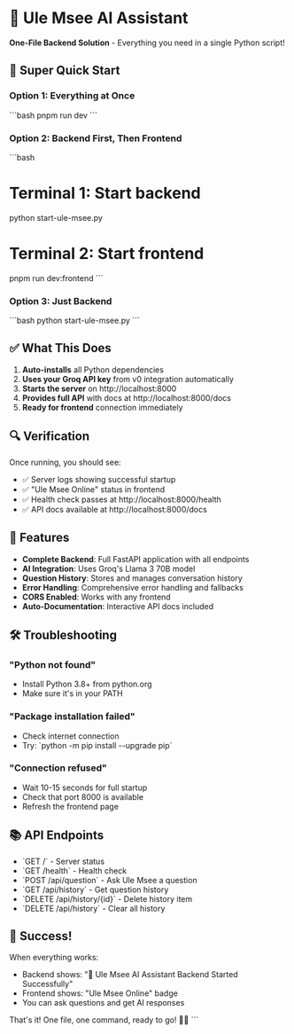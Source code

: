 # 🧠 Ule Msee AI Assistant

**One-File Backend Solution** - Everything you need in a single Python script!

## 🚀 Super Quick Start

### Option 1: Everything at Once
\`\`\`bash
pnpm run dev
\`\`\`

### Option 2: Backend First, Then Frontend
\`\`\`bash
# Terminal 1: Start backend
python start-ule-msee.py

# Terminal 2: Start frontend  
pnpm run dev:frontend
\`\`\`

### Option 3: Just Backend
\`\`\`bash
python start-ule-msee.py
\`\`\`

## ✅ What This Does

1. **Auto-installs** all Python dependencies
2. **Uses your Groq API key** from v0 integration automatically
3. **Starts the server** on http://localhost:8000
4. **Provides full API** with docs at http://localhost:8000/docs
5. **Ready for frontend** connection immediately

## 🔍 Verification

Once running, you should see:
- ✅ Server logs showing successful startup
- ✅ "Ule Msee Online" status in frontend
- ✅ Health check passes at http://localhost:8000/health
- ✅ API docs available at http://localhost:8000/docs

## 🎯 Features

- **Complete Backend**: Full FastAPI application with all endpoints
- **AI Integration**: Uses Groq's Llama 3 70B model
- **Question History**: Stores and manages conversation history
- **Error Handling**: Comprehensive error handling and fallbacks
- **CORS Enabled**: Works with any frontend
- **Auto-Documentation**: Interactive API docs included

## 🛠️ Troubleshooting

### "Python not found"
- Install Python 3.8+ from python.org
- Make sure it's in your PATH

### "Package installation failed"
- Check internet connection
- Try: \`python -m pip install --upgrade pip\`

### "Connection refused"
- Wait 10-15 seconds for full startup
- Check that port 8000 is available
- Refresh the frontend page

## 📚 API Endpoints

- \`GET /\` - Server status
- \`GET /health\` - Health check
- \`POST /api/question\` - Ask Ule Msee a question
- \`GET /api/history\` - Get question history
- \`DELETE /api/history/{id}\` - Delete history item
- \`DELETE /api/history\` - Clear all history

## 🎉 Success!

When everything works:
- Backend shows: "🚀 Ule Msee AI Assistant Backend Started Successfully"
- Frontend shows: "Ule Msee Online" badge
- You can ask questions and get AI responses

That's it! One file, one command, ready to go! 🧠✨
\`\`\`
